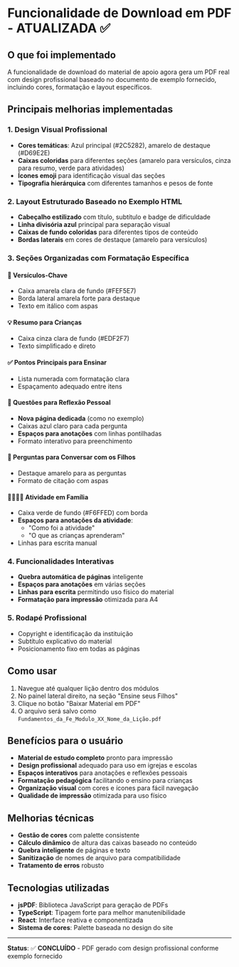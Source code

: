 # Funcionalidade de Download em PDF - ATUALIZADA ✅

## O que foi implementado

A funcionalidade de download do material de apoio agora gera um PDF real com design profissional baseado no documento de exemplo fornecido, incluindo cores, formatação e layout específicos.

## Principais melhorias implementadas

### 1. Design Visual Profissional

- **Cores temáticas**: Azul principal (#2C5282), amarelo de destaque (#D69E2E)
- **Caixas coloridas** para diferentes seções (amarelo para versículos, cinza para resumo, verde para atividades)
- **Ícones emoji** para identificação visual das seções
- **Tipografia hierárquica** com diferentes tamanhos e pesos de fonte

### 2. Layout Estruturado Baseado no Exemplo HTML

- **Cabeçalho estilizado** com título, subtítulo e badge de dificuldade
- **Linha divisória azul** principal para separação visual
- **Caixas de fundo coloridas** para diferentes tipos de conteúdo
- **Bordas laterais** em cores de destaque (amarelo para versículos)

### 3. Seções Organizadas com Formatação Específica

#### 📖 Versículos-Chave

- Caixa amarela clara de fundo (#FEF5E7)
- Borda lateral amarela forte para destaque
- Texto em itálico com aspas

#### 💡 Resumo para Crianças

- Caixa cinza clara de fundo (#EDF2F7)
- Texto simplificado e direto

#### ✅ Pontos Principais para Ensinar

- Lista numerada com formatação clara
- Espaçamento adequado entre itens

#### 💭 Questões para Reflexão Pessoal

- **Nova página dedicada** (como no exemplo)
- Caixas azul claro para cada pergunta
- **Espaços para anotações** com linhas pontilhadas
- Formato interativo para preenchimento

#### 💬 Perguntas para Conversar com os Filhos

- Destaque amarelo para as perguntas
- Formato de citação com aspas

#### 👨‍👩‍👧‍👦 Atividade em Família

- Caixa verde de fundo (#F6FFED) com borda
- **Espaços para anotações da atividade**:
  - "Como foi a atividade"
  - "O que as crianças aprenderam"
- Linhas para escrita manual

### 4. Funcionalidades Interativas

- **Quebra automática de páginas** inteligente
- **Espaços para anotações** em várias seções
- **Linhas para escrita** permitindo uso físico do material
- **Formatação para impressão** otimizada para A4

### 5. Rodapé Profissional

- Copyright e identificação da instituição
- Subtítulo explicativo do material
- Posicionamento fixo em todas as páginas

## Como usar

1. Navegue até qualquer lição dentro dos módulos
2. No painel lateral direito, na seção "Ensine seus Filhos"
3. Clique no botão "Baixar Material em PDF"
4. O arquivo será salvo como `Fundamentos_da_Fe_Modulo_XX_Nome_da_Lição.pdf`

## Benefícios para o usuário

- **Material de estudo completo** pronto para impressão
- **Design profissional** adequado para uso em igrejas e escolas
- **Espaços interativos** para anotações e reflexões pessoais
- **Formatação pedagógica** facilitando o ensino para crianças
- **Organização visual** com cores e ícones para fácil navegação
- **Qualidade de impressão** otimizada para uso físico

## Melhorias técnicas

- **Gestão de cores** com palette consistente
- **Cálculo dinâmico** de altura das caixas baseado no conteúdo
- **Quebra inteligente** de páginas e texto
- **Sanitização** de nomes de arquivo para compatibilidade
- **Tratamento de erros** robusto

## Tecnologias utilizadas

- **jsPDF**: Biblioteca JavaScript para geração de PDFs
- **TypeScript**: Tipagem forte para melhor manutenibilidade
- **React**: Interface reativa e componentizada
- **Sistema de cores**: Palette baseada no design do site

---

**Status**: ✅ **CONCLUÍDO** - PDF gerado com design profissional conforme exemplo fornecido
